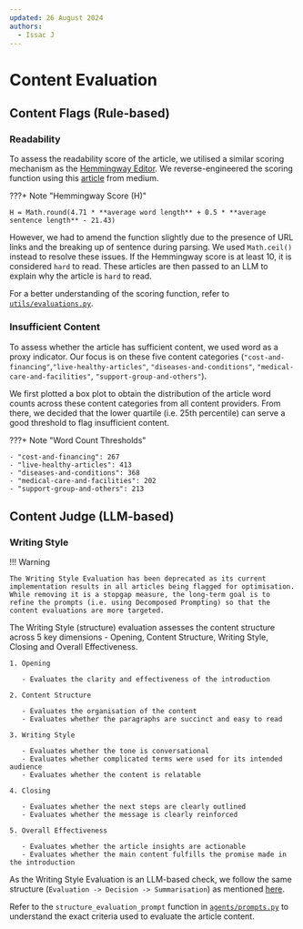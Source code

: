 ```yaml
---
updated: 26 August 2024
authors:
  - Issac J
---
```


# Content Evaluation

## Content Flags (Rule-based)

### Readability

To assess the readability score of the article, we utilised a similar scoring mechanism as the [Hemmingway Editor](https://hemingwayapp.com/). We reverse-engineered the scoring function using this [article](https://medium.com/free-code-camp/https-medium-com-samwcoding-deconstructing-the-hemingway-app-8098e22d878d) from medium.

???+ Note "Hemmingway Score (H)"

    H = Math.round(4.71 * **average word length** + 0.5 * **average sentence length** - 21.43)

However, we had to amend the function slightly due to the presence of URL links and the breaking up of sentence during parsing. We used `Math.ceil()` instead to resolve these issues.
If the Hemmingway score is at least 10, it is considered `hard` to read. These articles are then passed to an LLM to explain why the article is `hard` to read.

For a better understanding of the scoring function, refer to [`utils/evaluations.py`](https://github.com/Synapxe-DNA/healthhub-content-optimization/blob/main/article-harmonisation/utils/evaluations.py).

### Insufficient Content

To assess whether the article has sufficient content, we used word as a proxy indicator. Our focus is on these five content categories (`"cost-and-financing"`,`"live-healthy-articles"`, `"diseases-and-conditions"`, `"medical-care-and-facilities"`, `"support-group-and-others"`).

We first plotted a box plot to obtain the distribution of the article word counts across these content categories from all content providers. From there, we decided that the lower quartile (i.e. 25th percentile) can serve a good threshold to flag insufficient content.

???+ Note "Word Count Thresholds"

    - "cost-and-financing": 267
    - "live-healthy-articles": 413
    - "diseases-and-conditions": 368
    - "medical-care-and-facilities": 202
    - "support-group-and-others": 213

## Content Judge (LLM-based)

### Writing Style

!!! Warning

    The Writing Style Evaluation has been deprecated as its current implementation results in all articles being flagged for optimisation. While removing it is a stopgap measure, the long-term goal is to refine the prompts (i.e. using Decomposed Prompting) so that the content evaluations are more targeted.

The Writing Style (structure) evaluation assesses the content structure across 5 key dimensions - Opening, Content Structure, Writing Style, Closing and Overall Effectiveness.

```text
1. Opening

   - Evaluates the clarity and effectiveness of the introduction

2. Content Structure

   - Evaluates the organisation of the content
   - Evaluates whether the paragraphs are succinct and easy to read

3. Writing Style

   - Evaluates whether the tone is conversational
   - Evaluates whether complicated terms were used for its intended audience
   - Evaluates whether the content is relatable

4. Closing

   - Evaluates whether the next steps are clearly outlined
   - Evaluates whether the message is clearly reinforced

5. Overall Effectiveness

   - Evaluates whether the article insights are actionable
   - Evaluates whether the main content fulfills the promise made in the introduction
```

As the Writing Style Evaluation is an LLM-based check, we follow the same structure (`Evaluation -> Decision -> Summarisation`) as mentioned [here](../index.md#llm-based-checks).

Refer to the `structure_evaluation_prompt` function in [`agents/prompts.py`](https://github.com/Synapxe-DNA/healthhub-content-optimization/blob/main/article-harmonisation/agents/prompts.py) to understand the exact criteria used to evaluate the article content.
